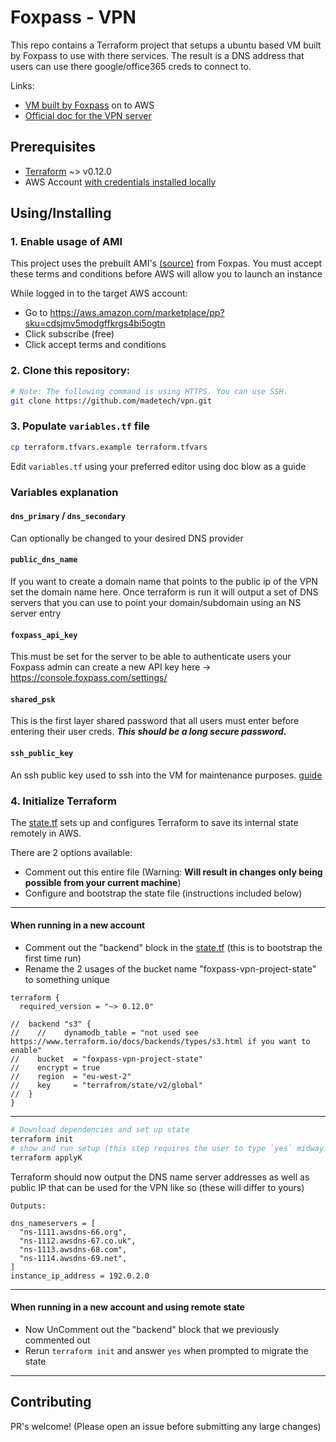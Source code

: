 # Foxpass - VPN

This repo contains a Terraform project that setups a ubuntu based VM built by Foxpass to use with there services.
The result is a DNS address that users can use there google/office365 creds to connect to.

Links:
- [VM built by Foxpass](https://github.com/foxpass/foxpass-ipsec-vpn) on to AWS
- [Official doc for the VPN server](https://docs.foxpass.com/docs/set-up-a-vpn)
 

## Prerequisites

- [Terraform](https://terraform.io) ~> v0.12.0
- AWS Account [with credentials installed locally](https://docs.aws.amazon.com/cli/latest/userguide/cli-chap-install.html)

## Using/Installing

### 1. Enable usage of AMI

This project uses the prebuilt AMI's [(source)](https://github.com/foxpass/foxpass-ipsec-vpn) from Foxpas.
You must accept these terms and conditions before AWS will allow you to launch an instance

While logged in to the target AWS account:
- Go to https://aws.amazon.com/marketplace/pp?sku=cdsjmv5modgffkrgs4bi5ogtn
- Click subscribe (free)
- Click accept terms and conditions

### 2. Clone this repository:
```bash
# Note: The following command is using HTTPS. You can use SSH.
git clone https://github.com/madetech/vpn.git
```

### 3. Populate `variables.tf` file
```bash
cp terraform.tfvars.example terraform.tfvars
```
Edit `variables.tf` using your preferred editor using doc blow as a guide

### Variables explanation
#### `dns_primary` / `dns_secondary` 
Can optionally be changed to your desired DNS provider
#### `public_dns_name`
If you want to create a domain name that points to the public ip of the VPN set the domain name here. 
Once terraform is run it will output a set of DNS servers that you can use to point your domain/subdomain using an NS server entry
#### `foxpass_api_key`
This must be set for the server to be able to authenticate users
your Foxpass admin can create a new API key here -> https://console.foxpass.com/settings/
#### `shared_psk`
This is the first layer shared password that all users must enter before entering their user creds.
***This should be a long secure password.***
#### `ssh_public_key`
An ssh public key used to ssh into the VM for maintenance purposes. [guide](https://www.digitalocean.com/community/tutorials/how-to-set-up-ssh-keys--2)

###  4. Initialize Terraform
The [state.tf](./state.tf) sets up and configures Terraform to save its internal state remotely in AWS.

There are 2 options available:
- Comment out this entire file (Warning: **Will result in changes only being possible from your current machine**)  
- Configure and bootstrap the state file (instructions included below) 


<hr/>

#### **When running in a new account**
- Comment out the "backend" block in the [state.tf](./state.tf) (this is to bootstrap the first time run)
- Rename the 2 usages of the bucket name "foxpass-vpn-project-state" to something unique
```hcl-terraform
terraform {
  required_version = "~> 0.12.0"

//  backend "s3" {
//    //    dynamodb_table = "not used see https://www.terraform.io/docs/backends/types/s3.html if you want to enable"
//    bucket  = "foxpass-vpn-project-state"
//    encrypt = true
//    region  = "eu-west-2"
//    key     = "terrafrom/state/v2/global"
//  }
}
```

<hr/>

```bash
# Download dependencies and set up state 
terraform init
# show and run setup (this step requires the user to type `yes` midway though)
terraform applyK
```
Terraform should now output the DNS name server addresses as well as public IP that can be used for the VPN like so (these will differ to yours)
```hcl-terraform
Outputs:

dns_nameservers = [
  "ns-1111.awsdns-66.org",
  "ns-1112.awsdns-67.co.uk",
  "ns-1113.awsdns-68.com",
  "ns-1114.awsdns-69.net",
]
instance_ip_address = 192.0.2.0

```

<hr/>

#### **When running in a new account and using remote state**
- Now UnComment out the "backend" block that we previously commented out
- Rerun `terraform init` and answer `yes` when prompted to migrate the state

<hr/>

## Contributing
PR's welcome! (Please open an issue before submitting any large changes) 